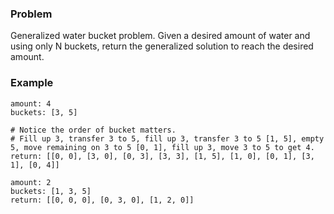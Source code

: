 ### Problem

Generalized water bucket problem.
Given a desired amount of water and using only N buckets, return the generalized solution to reach the desired amount.

### Example

    amount: 4
    buckets: [3, 5]

    # Notice the order of bucket matters.
    # Fill up 3, transfer 3 to 5, fill up 3, transfer 3 to 5 [1, 5], empty 5, move remaining on 3 to 5 [0, 1], fill up 3, move 3 to 5 to get 4.
    return: [[0, 0], [3, 0], [0, 3], [3, 3], [1, 5], [1, 0], [0, 1], [3, 1], [0, 4]]

    amount: 2
    buckets: [1, 3, 5]
    return: [[0, 0, 0], [0, 3, 0], [1, 2, 0]]
